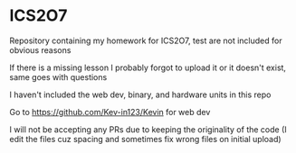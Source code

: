 # ICS2O7

Repository containing my homework for ICS2O7, test are not included for obvious reasons  

If there is a missing lesson I probably forgot to upload it or it doesn't exist, same goes with questions  

I haven't included the web dev, binary, and hardware units in this repo

Go to https://github.com/Kev-in123/Kevin for web dev

I will not be accepting any PRs due to keeping the originality of the code (I edit the files cuz spacing and sometimes fix wrong files on initial upload)   
